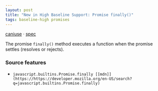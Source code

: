 ```yaml
---
layout: post
title: "New in High Baseline Support: Promise finally()"
tags: baseline-high promises
---
```


[caniuse](https://caniuse.com/?search=promise-finally) · [spec](https://tc39.es/ecma262/multipage/control-abstraction-objects.html#sec-promise.prototype.finally)

The promise `finally()` method executes a function when the promise settles (resolves or rejects).

### Source features

- ``javascript.builtins.Promise.finally [[mdn]](https://https://developer.mozilla.org/en-US/search?q=javascript.builtins.Promise.finally)``
